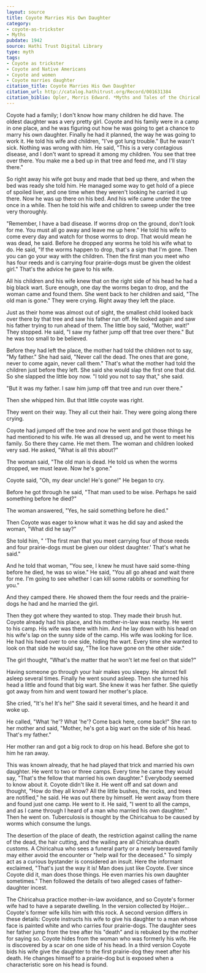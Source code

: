 ```yaml
---
layout: source
title: Coyote Marries His Own Daughter
category: 
- coyote-as-trickster
- Myths
pubdate: 1942
source: Hathi Trust Digital Library 
type: myth
tags:
- Coyote as trickster
- Coyote and Native Americans
- Coyote and women 
- Coyote marries daughter
citation_title: Coyote Marries His Own Daughter
citation_url: http://catalog.hathitrust.org/Record/001631384
citation_biblio: Opler, Morris Edward. *Myths and Tales of the Chiricahua Apache Indians, with an Appendix of Apache and Navaho.* Comparative References by David French. *Memoirs American Folklore Society* 37 New York, 1942. 
---
```

Coyote had a family; I don't know how many children he did have. The oldest daughter was a very pretty girl. Coyote and his family were in a camp in one place, and he was figuring out how he was going to get a chance to marry his own daughter. Finally he had it planned, the way he was going to work it. He told his wife and children, "I've got lung trouble." But he wasn't sick. Nothing was wrong with him. He said, "This is a very contagious disease, and I don't want to spread it among my children. You see that tree over there. You make me a bed up in that tree and feed me, and I'll stay there."

So right away his wife got busy and made that bed up there, and when the bed was ready she told him. He managed some way to get hold of a piece of spoiled liver, and one time when they weren't looking he carried it up there. Now he was up there on his bed. And his wife came under the tree once in a while. Then he told his wife and children to sweep under the tree very thoroughly.

"Remember, I have a bad disease. If worms drop on the ground, don't look for me.  You must all go away and leave me up here." He told his wife to come every day and watch for those worms to drop. That would mean he was dead, he said. Before he dropped any worms he told his wife what to do. He said, "If the worms happen to drop, that's a sign that I'm gone. Then you can go your way with the children. Then the first man you meet who has four reeds and is carrying four prairie-dogs must be given the oldest girl." That's the advice he gave to his wife.

All his children and his wife knew that on the right side of his head he had a big black wart. Sure enough, one day the worms began to drop, and the woman came and found them. She went back to her children and said, "The old man is gone." They were crying. Right away they left the place.

Just as their home was almost out of sight, the smallest child looked back over there by that tree and saw his father run off. He looked again and saw his father trying to run ahead of them. The little boy said, "Mother, wait!" They stopped. He said, "I saw my father jump off that tree over there." But he was too small to be believed. 

Before they had left the place, the mother had told the children not to say, "My father." She had said, "Never call the dead. The ones that are gone, never to come again, never call them." That's what the mother had told the children just before they left. She said she would slap the first one that did. So she slapped the little boy now. "I told you not to say that," she said.

"But it was my father. I saw him jump off that tree and run over there."

Then she whipped him. But that little coyote was right.

They went on their way. They all cut their hair. They were going along there crying. 

Coyote had jumped off the tree and now he went and got those things he had mentioned to his wife. He was all dressed up, and he went to meet his family. So there they came. He met them. The woman and children looked very sad. He asked, "What is all this about?"

The woman said, "The old man is dead. He told us when the worms dropped, we must leave. Now he's gone."

Coyote said, "Oh, my dear uncle! He's gone!" He began to cry.  

Before he got through he said, "That man used to be wise. Perhaps he said something before he died?"

The woman answered, "Yes, he said something before he died."

Then Coyote was eager to know what it was he did say and asked the woman, "What did he say?"

She told him, " 'The first man that you meet carrying four of those reeds and four prairie-dogs must be given our oldest daughter.' That's what he said."

And he told that woman, "You see, I knew he must have said some-thing before he died, he was so wise." He said, "You all go ahead and wait there for me. I'm going to see whether I can kill some rabbits or something for you."

And they camped there. He showed them the four reeds and the prairie-dogs he had and he married the girl.

Then they got where they wanted to stop. They made their brush hut. Coyote already had his place, and his mother-in-law was nearby. He went to his camp. His wife was there with him. And he lay down with his head on his wife's lap on the sunny side of the camp. His wife was looking for lice. He had his head over to one side, hiding the wart. Every time she wanted to look on that side he would say, "The lice have gone on the other side."

The girl thought, "What's the matter that he won't let me feel on that side?"

Having someone go through your hair makes you sleepy. He almost fell asleep several times. Finally he went sound asleep. Then she turned his head a little and found that big wart. She knew it was her father. She quietly got away from him and went toward her mother's place. 

She cried, "It's he! It's he!" She said it several times, and he heard it and woke up.

He called, "What 'he'? What 'he'? Come back here, come back!" She ran to her mother and said, "Mother, he's got a big wart on the side of his head. That's my father."

Her mother ran and got a big rock to drop on his head. Before she got to him he ran away. 

This was known already, that he had played that trick and married his own daughter. He went to two or three camps. Every time he came they would say, "That's the fellow that married his own daughter." Everybody seemed to know about it. Coyote didn't like it. He went off and sat down and thought, "How do they all know? All the little bushes, the rocks, and trees are notified," he said. He was out there by himself. He went away from there and found just one camp. He went to it. He said, "I went to all the camps, and as I came through I heard of a man who married his own daughter." Then he went on. Tuberculosis is thought by the Chiricahua to be caused by worms which consume the lungs.

The desertion of the place of death, the restriction against calling the name of the dead, the hair cutting, and the wailing are all Chiricahua death customs. A Chiricahua who sees a funeral party or a newly bereaved family may either avoid the encounter or "help wail for the deceased." To simply act as a curious bystander is considered an insult. Here the informant exclaimed, "That's just the way it is! Man does just like Coyote. Ever since Coyote did it, man does those things. He even marries his own daughter sometimes." Then followed the details of two alleged cases of father-daughter incest. 

The Chiricahua practice mother-in-law avoidance, and so Coyote's former wife had to have a separate dwelling. In the version collected by Hoijer... Coyote's former wife kills him with this rock. A second version differs in these details: Coyote instructs his wife to give his daughter to a man whose face is painted white and who carries four prairie-dogs. The daughter sees her father jump from the tree after his "death" and is rebuked by the mother for saying so. Coyote hides from the woman who was formerly his wife. He is discovered by a scar on one side of his head. In a third version Coyote bids his wife give the daughter to the first prairie-dog they meet after his death. He changes himself to a prairie-dog but is exposed when a characteristic sore on his head is found.
